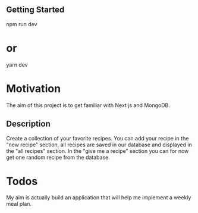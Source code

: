 ## Getting Started

npm run dev
# or
yarn dev

# Motivation 

The aim of this project is to get familiar with Next js and MongoDB.

## Description 

Create a collection of your favorite recipes. You can add your recipe in the "new recipe" section, all recipes are saved in our database and displayed in the "all recipes" section. In the "give me a recipe" section you can for now get one random recipe from the database. 

# Todos

My aim is actually build an application that will help me implement a weekly meal plan. 
